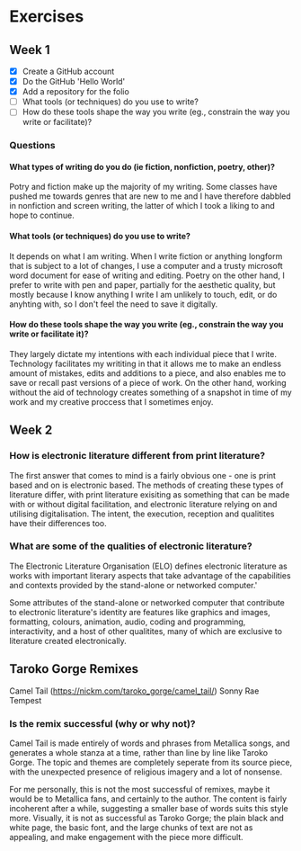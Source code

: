 # Exercises 

## Week 1 

- [x] Create a GitHub account 
- [x] Do the GitHub 'Hello World'
- [x] Add a repository for the folio 
- [ ] What tools (or techniques) do you use to write? 
- [ ] How do these tools shape the way you write (eg., constrain the way you write or facilitate)? 

### Questions 

#### What types of writing do you do (ie fiction, nonfiction, poetry, other)? 

Potry and fiction make up the majority of my writing. Some classes have pushed me towards genres that are new to me and I have therefore dabbled in nonfiction 
and screen writing, the latter of which I took a liking to and hope to continue. 

#### What tools (or techniques) do you use to write? 

It depends on what I am writing. When I write fiction or anything longform that is subject to a lot of changes, I use a computer and a trusty microsoft
word document for ease of writing and editing. Poetry on the other hand, I prefer to write with pen and paper, partially for the aesthetic quality, but mostly 
because I know anything I write I am unlikely to touch, edit, or do anyhting with, so I don't feel the need to save it digitally. 

#### How do these tools shape the way you write (eg., constrain the way you write or facilitate it)? 

They largely dictate my intentions with each individual piece that I write. Technology facilitates my writiting in that it allows me to make an endless amount 
of mistakes, edits and additions to a piece, and also enables me to save or recall past versions of a piece of work. On the other hand, working without the aid of 
technology creates something of a snapshot in time of my work and my creative proccess that I sometimes enjoy. 

## Week 2 

### How is electronic literature different from print literature?

The first answer that comes to mind is a fairly obvious one - one is print based and on is electronic based. The methods of creating these types of literature
differ, with print literature exisiting as something that can be made with or without digital facilitation, and electronic literature relying on and utilising 
digitalisation. The intent, the execution, reception and qualitites have their differences too. 

### What are some of the qualities of electronic literature? 

The Electronic Literature Organisation (ELO) defines electronic literature as works with important literary aspects that take advantage of the capabilities
and contexts provided by the stand-alone or networked computer.' 

Some attributes of the stand-alone or networked computer that contribute to electronic literature's identity are features like graphics and images, formatting,
colours, animation, audio, coding and programming, interactivity, and a host of other qualitites, many of which are exclusive to literature created 
electronically. 

## Taroko Gorge Remixes 
Camel Tail (https://nickm.com/taroko_gorge/camel_tail/)
Sonny Rae Tempest 

### Is the remix successful (why or why not)? 

Camel Tail is made entirely of words and phrases from Metallica songs, and generates a whole stanza at a time, rather than line by line like Taroko Gorge. The topic 
and themes are completely seperate from its source piece, with the unexpected presence of religious imagery and a lot of nonsense. 

For me personally, this is not the most successful of remixes, maybe it would be to Metallica fans, and certainly to the author. The content is fairly incoherent
after a while, suggesting a smaller base of words suits this style more. Visually, it is not as successful as Taroko Gorge; the plain black and white page, the 
basic font, and the large chunks of text are not as appealing, and make engagement with the piece more difficult. 
